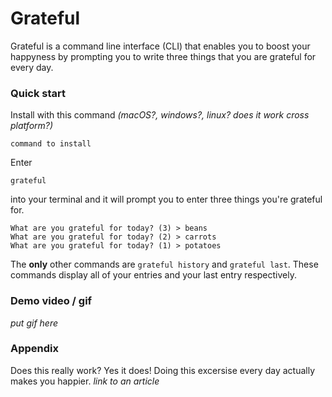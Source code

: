 # Grateful

Grateful is a command line interface (CLI) that enables you to boost your happyness by prompting you to write three things that you are grateful for every day. 

### Quick start

Install with this command *(macOS?, windows?, linux? does it work cross platform?)*

`command to install`

Enter 

`grateful`

into your terminal and it will prompt you to enter three things you're grateful for. 

```
What are you grateful for today? (3) > beans
What are you grateful for today? (2) > carrots
What are you grateful for today? (1) > potatoes
```

The **only** other commands are `grateful history` and `grateful last`. These commands display all of your entries and your last entry respectively. 

### Demo video / gif

*put gif here*

### Appendix

Does this really work? Yes it does! Doing this excersise every day actually makes you happier. *link to an article*


